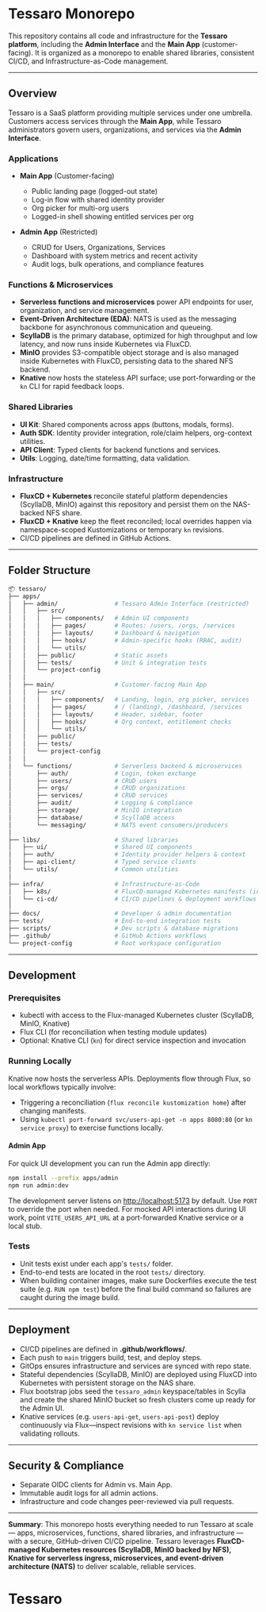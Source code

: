 # Tessaro Monorepo

This repository contains all code and infrastructure for the **Tessaro platform**, including the **Admin Interface** and the **Main App** (customer-facing). It is organized as a monorepo to enable shared libraries, consistent CI/CD, and Infrastructure-as-Code management.

---

## Overview

Tessaro is a SaaS platform providing multiple services under one umbrella. Customers access services through the **Main App**, while Tessaro administrators govern users, organizations, and services via the **Admin Interface**.

### Applications

* **Main App** (Customer-facing)

  * Public landing page (logged-out state)
  * Log-in flow with shared identity provider
  * Org picker for multi-org users
  * Logged-in shell showing entitled services per org

* **Admin App** (Restricted)

  * CRUD for Users, Organizations, Services
  * Dashboard with system metrics and recent activity
  * Audit logs, bulk operations, and compliance features

### Functions & Microservices

* **Serverless functions and microservices** power API endpoints for user, organization, and service management.
* **Event-Driven Architecture (EDA)**: NATS is used as the messaging backbone for asynchronous communication and queueing.
* **ScyllaDB** is the primary database, optimized for high throughput and low latency, and now runs inside Kubernetes via FluxCD.
* **MinIO** provides S3-compatible object storage and is also managed inside Kubernetes with FluxCD, persisting data to the shared NFS backend.
* **Knative** now hosts the stateless API surface; use port-forwarding or the `kn` CLI for rapid feedback loops.

### Shared Libraries

* **UI Kit**: Shared components across apps (buttons, modals, forms).
* **Auth SDK**: Identity provider integration, role/claim helpers, org-context utilities.
* **API Client**: Typed clients for backend functions and services.
* **Utils**: Logging, date/time formatting, data validation.

### Infrastructure

* **FluxCD + Kubernetes** reconcile stateful platform dependencies (ScyllaDB, MinIO) against this repository and persist them on the NAS-backed NFS share.
* **FluxCD + Knative** keep the fleet reconciled; local overrides happen via namespace-scoped Kustomizations or temporary `kn` revisions.
* CI/CD pipelines are defined in GitHub Actions.

---

## Folder Structure

```bash
📦 tessaro/
├── apps/
│   ├── admin/                # Tessaro Admin Interface (restricted)
│   │   ├── src/
│   │   │   ├── components/   # Admin UI components
│   │   │   ├── pages/        # Routes: /users, /orgs, /services
│   │   │   ├── layouts/      # Dashboard & navigation
│   │   │   ├── hooks/        # Admin-specific hooks (RBAC, audit)
│   │   │   └── utils/
│   │   ├── public/           # Static assets
│   │   ├── tests/            # Unit & integration tests
│   │   └── project-config
│   │
│   ├── main/                 # Customer-facing Main App
│   │   ├── src/
│   │   │   ├── components/   # Landing, login, org picker, services
│   │   │   ├── pages/        # / (landing), /dashboard, /services
│   │   │   ├── layouts/      # Header, sidebar, footer
│   │   │   ├── hooks/        # Org context, entitlement checks
│   │   │   └── utils/
│   │   ├── public/
│   │   ├── tests/
│   │   └── project-config
│   │
│   └── functions/            # Serverless backend & microservices
│       ├── auth/             # Login, token exchange
│       ├── users/            # CRUD users
│       ├── orgs/             # CRUD organizations
│       ├── services/         # CRUD services
│       ├── audit/            # Logging & compliance
│       ├── storage/          # MinIO integration
│       ├── database/         # ScyllaDB access
│       └── messaging/        # NATS event consumers/producers
│
├── libs/                     # Shared libraries
│   ├── ui/                   # Shared UI components
│   ├── auth/                 # Identity provider helpers & context
│   ├── api-client/           # Typed service clients
│   └── utils/                # Common utilities
│
├── infra/                    # Infrastructure-as-Code
│   ├── k8s/                  # FluxCD-managed Kubernetes manifests (including Knative)
│   └── ci-cd/                # CI/CD pipelines & deployment workflows
│
├── docs/                     # Developer & admin documentation
├── tests/                    # End-to-end integration tests
├── scripts/                  # Dev scripts & database migrations
├── .github/                  # GitHub Actions workflows
└── project-config            # Root workspace configuration
```

---

## Development

### Prerequisites

* kubectl with access to the Flux-managed Kubernetes cluster (ScyllaDB, MinIO, Knative)
* Flux CLI (for reconciliation when testing module updates)
* Optional: Knative CLI (`kn`) for direct service inspection and invocation

### Running Locally

Knative now hosts the serverless APIs. Deployments flow through Flux, so local workflows typically involve:

* Triggering a reconciliation (`flux reconcile kustomization home`) after changing manifests.
* Using `kubectl port-forward svc/users-api-get -n apps 8080:80` (or `kn service proxy`) to exercise functions locally.

#### Admin App

For quick UI development you can run the Admin app directly:

```bash
npm install --prefix apps/admin
npm run admin:dev
```

The development server listens on <http://localhost:5173> by default. Use `PORT` to override the port when needed. For mocked API interactions during UI work, point `VITE_USERS_API_URL` at a port-forwarded Knative service or a local stub.

### Tests

* Unit tests exist under each app's `tests/` folder.
* End-to-end tests are located in the root `tests/` directory.
* When building container images, make sure Dockerfiles execute the test suite (e.g. `RUN npm test`) before the final build command so failures are caught during the image build.

---

## Deployment

* CI/CD pipelines are defined in **.github/workflows/**.
* Each push to `main` triggers build, test, and deploy steps.
* GitOps ensures infrastructure and services are synced with repo state.
* Stateful dependencies (ScyllaDB, MinIO) are deployed using FluxCD into Kubernetes with persistent storage on the NAS share.
* Flux bootstrap jobs seed the `tessaro_admin` keyspace/tables in Scylla and create the shared MinIO bucket so fresh clusters come up ready for the Admin UI.
* Knative services (e.g. `users-api-get`, `users-api-post`) deploy continuously via Flux—inspect revisions with `kn service list` when validating rollouts.

---

## Security & Compliance

* Separate OIDC clients for Admin vs. Main App.
* Immutable audit logs for all admin actions.
* Infrastructure and code changes peer-reviewed via pull requests.

---

**Summary**: This monorepo hosts everything needed to run Tessaro at scale — apps, microservices, functions, shared libraries, and infrastructure — with a secure, GitHub-driven CI/CD pipeline. Tessaro leverages **FluxCD-managed Kubernetes resources (ScyllaDB, MinIO backed by NFS), Knative for serverless ingress, microservices, and event-driven architecture (NATS)** to deliver scalable, reliable services.
# Tessaro

